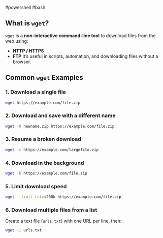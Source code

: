 #powershell #bash

## What is `wget`?

`wget` is a **non-interactive command-line tool** to download files from the web using:
- **HTTP / HTTPS**
- **FTP**
It’s useful in scripts, automation, and downloading files without a browser.

## Common `wget` Examples

### 1. Download a single file

```bash
wget https://example.com/file.zip
```

### 2. Download and save with a different name

```bash
wget -O newname.zip https://example.com/file.zip
```

### 3. Resume a broken download

```bash
wget -c https://example.com/largefile.zip
```

### 4. Download in the background

```bash
wget -b https://example.com/file.zip
```

### 5. Limit download speed

```bash
wget --limit-rate=200k https://example.com/file.zip
```

### 6. Download multiple files from a list

Create a text file (`urls.txt`) with one URL per line, then:

```bash
wget -i urls.txt
```
